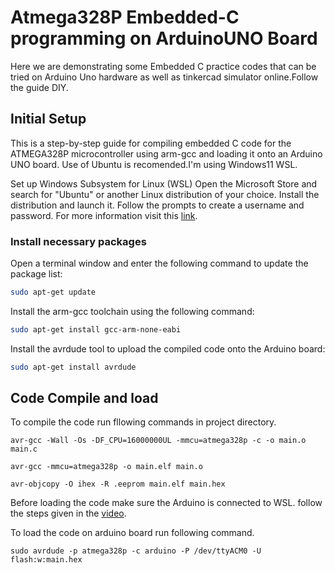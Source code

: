 # Atmega328P Embedded-C programming on ArduinoUNO Board
Here we are demonstrating some Embedded C practice codes that can be tried on Arduino Uno hardware as well as tinkercad simulator online.Follow the guide DIY.

## Initial Setup
This is a step-by-step guide for compiling embedded C code for the ATMEGA328P microcontroller using arm-gcc and loading it onto an Arduino UNO board. Use of Ubuntu is recomended.I'm using Windows11 WSL.

Set up Windows Subsystem for Linux (WSL)
Open the Microsoft Store and search for "Ubuntu" or another Linux distribution of your choice.
Install the distribution and launch it.
Follow the prompts to create a username and password. For more information visit this [link](https://learn.microsoft.com/en-us/windows/wsl/install).

### Install necessary packages
Open a terminal window and enter the following command to update the package list: 

```bash
sudo apt-get update
```

Install the arm-gcc toolchain using the following command: 
```bash
sudo apt-get install gcc-arm-none-eabi
```
Install the avrdude tool to upload the compiled code onto the Arduino board: 
```bash
sudo apt-get install avrdude
```
## Code Compile and load
To compile the code run fllowing commands in project directory.
```
avr-gcc -Wall -Os -DF_CPU=16000000UL -mmcu=atmega328p -c -o main.o main.c
```
```
avr-gcc -mmcu=atmega328p -o main.elf main.o
```
```
avr-objcopy -O ihex -R .eeprom main.elf main.hex
```
Before loading the code make sure the Arduino is connected to WSL. follow the steps given in the [video](https://youtu.be/TtnIdm6It00).

To load the code on arduino board run following command.
```
sudo avrdude -p atmega328p -c arduino -P /dev/ttyACM0 -U flash:w:main.hex
```